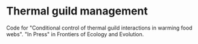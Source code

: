 # Thermal guild management
Code for "Conditional control of thermal guild interactions in warming food webs".
"In Press" in Frontiers of Ecology and Evolution.
